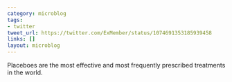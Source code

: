 ```yaml
---
category: microblog
tags:
- twitter
tweet_url: https://twitter.com/ExMember/status/1074691353185939458
links: []
layout: microblog
---
```

Placeboes are the most effective and most frequently prescribed treatments in the world.
